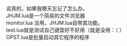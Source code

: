 说真的，如果我哪天忘记了怎么办。  
JHJM.lua是一个简易的文件浏览器  
monitor.lua 没用，JHJM.lua自带其功能。  
test.lua就是测试自己键盘好不好用（就是没用：（ ）  
OPST.lua是批量启动其它程序的程序
